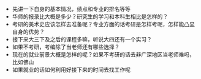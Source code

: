 - 先讲一下自身的基本情况，绩点和专业的排名等等
- 华师的报录比大概是多少？研究生的学习和本科生相比是怎样的？
- 考研的美术史应该怎样去准备呢？专业方面的话考研是怎样考呢，怎样能凸显自身的优势？
- 接下来大三下及之后的课程多嘛，听说大四还有一个实习？
- 如果不考研，考编除了当老师还有哪些选择？
- 现在的就业前景大概是怎样的呢？如果不考研的话去非广深地区当老师难吗，比如佛山
- 如果就业的话如何利用好接下来的时间去找工作呢